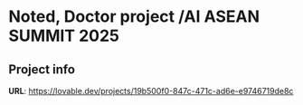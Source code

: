 # Noted, Doctor project /AI ASEAN SUMMIT 2025

## Project info

**URL**: https://lovable.dev/projects/19b500f0-847c-471c-ad6e-e9746719de8c

